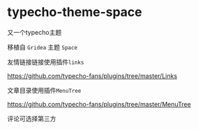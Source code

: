 # typecho-theme-space
 又一个typecho主题

移植自 `Gridea` 主题 `Space`



友情链接链接使用插件`links`

https://github.com/typecho-fans/plugins/tree/master/Links

文章目录使用插件`MenuTree`

https://github.com/typecho-fans/plugins/tree/master/MenuTree


评论可选择第三方

